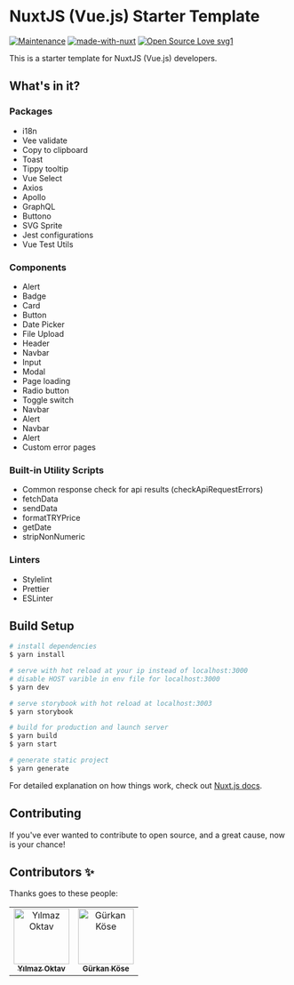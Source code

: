 # NuxtJS (Vue.js) Starter Template

[![Maintenance](https://img.shields.io/badge/Maintained%3F-yes-green.svg)](https://GitHub.com/Naereen/StrapDown.js/graphs/commit-activity)
[![made-with-nuxt](https://img.shields.io/badge/Made%20with-nuxt-00c58e.svg)](https://nuxtjs.org)
[![Open Source Love svg1](https://badges.frapsoft.com/os/v1/open-source.svg?v=103)](https://github.com/ellerbrock/open-source-badges/)

This is a starter template for NuxtJS (Vue.js) developers.

## What's in it?

### Packages
- i18n
- Vee validate
- Copy to clipboard
- Toast
- Tippy tooltip
- Vue Select
- Axios
- Apollo
- GraphQL
- Buttono
- SVG Sprite
- Jest configurations
- Vue Test Utils

### Components
- Alert
- Badge
- Card
- Button
- Date Picker
- File Upload
- Header
- Navbar
- Input
- Modal
- Page loading
- Radio button
- Toggle switch
- Navbar
- Alert
- Navbar
- Alert
- Custom error pages

### Built-in Utility Scripts
- Common response check for api results (checkApiRequestErrors)
- fetchData
- sendData
- formatTRYPrice
- getDate
- stripNonNumeric

### Linters
- Stylelint
- Prettier
- ESLinter

## Build Setup

```bash
# install dependencies
$ yarn install

# serve with hot reload at your ip instead of localhost:3000
# disable HOST varible in env file for localhost:3000
$ yarn dev

# serve storybook with hot reload at localhost:3003
$ yarn storybook

# build for production and launch server
$ yarn build
$ yarn start

# generate static project
$ yarn generate
```

For detailed explanation on how things work, check out [Nuxt.js docs](https://nuxtjs.org).


## Contributing
If you've ever wanted to contribute to open source, and a great cause, now is your chance!

## Contributors ✨

Thanks goes to these people:

<!-- ALL-CONTRIBUTORS-LIST:START -->
<table>
  <tr>
    <td align="center">
      <a href="https://github.com/yoktav">
        <img src="https://avatars.githubusercontent.com/u/44588992?v=3?s=100" width="100px;" alt="Yılmaz Oktav" /><br />
        <sub><b>Yılmaz Oktav</b></sub>
      </a>
    </td>
    <td align="center">
      <a href="https://github.com/SisyphosGK">
        <img src="https://avatars.githubusercontent.com/u/32563894?v=3?s=100" width="100px;" alt="Gürkan Köse" /><br />
        <sub><b>Gürkan Köse</b></sub>
      </a>
    </td>
  </tr>
</table>

<!-- ALL-CONTRIBUTORS-LIST:END -->
